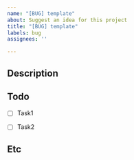 ```yaml
---
name: "[BUG] template"
about: Suggest an idea for this project
title: "[BUG] template"
labels: bug
assignees: ''

---
```


## Description


## Todo

- [ ] Task1
- [ ] Task2


## Etc

